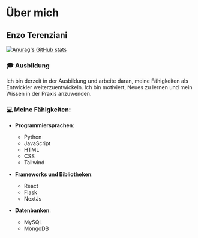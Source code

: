 # Über mich

## Enzo Terenziani

[![Anurag's GitHub stats](https://github-readme-stats.vercel.app/api?username=im23b-terenzianie)](https://github.com/im23b-terenzianie/github-readme-stats)

### 🎓 Ausbildung
Ich bin derzeit in der Ausbildung und arbeite daran, meine Fähigkeiten als Entwickler weiterzuentwickeln. Ich bin motiviert, Neues zu lernen und mein Wissen in der Praxis anzuwenden.

### 💻 Meine Fähigkeiten:
- **Programmiersprachen**:  
  - Python  
  - JavaScript  
  - HTML  
  - CSS
  - Tailwind

- **Frameworks und Bibliotheken**:  
  - React  
  - Flask  
  - NextJs

- **Datenbanken**:  
  - MySQL  
  - MongoDB  


